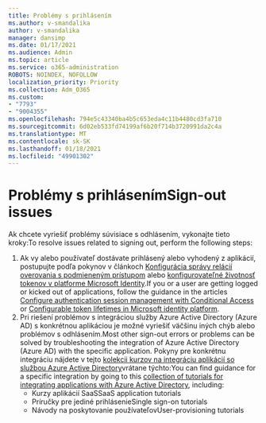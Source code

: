 ```yaml
---
title: Problémy s prihlásením
ms.author: v-smandalika
author: v-smandalika
manager: dansimp
ms.date: 01/17/2021
ms.audience: Admin
ms.topic: article
ms.service: o365-administration
ROBOTS: NOINDEX, NOFOLLOW
localization_priority: Priority
ms.collection: Adm_O365
ms.custom:
- "7793"
- "9004355"
ms.openlocfilehash: 794e5c43340ba4b5c653eda4c11b4480cd3fa710
ms.sourcegitcommit: 6d02eb533fd74199af6b20f714b3720991da2c4a
ms.translationtype: MT
ms.contentlocale: sk-SK
ms.lasthandoff: 01/18/2021
ms.locfileid: "49901302"
---
```

# <a name="sign-out-issues"></a><span data-ttu-id="a9a30-102">Problémy s prihlásením</span><span class="sxs-lookup"><span data-stu-id="a9a30-102">Sign-out issues</span></span>

<span data-ttu-id="a9a30-103">Ak chcete vyriešiť problémy súvisiace s odhlásením, vykonajte tieto kroky:</span><span class="sxs-lookup"><span data-stu-id="a9a30-103">To resolve issues related to signing out, perform the following steps:</span></span>

1. <span data-ttu-id="a9a30-104">Ak vy alebo používateľ dostávate prihlásený alebo vyhodený z aplikácií, postupujte podľa pokynov v článkoch [Konfigurácia správy relácií overovania s podmieneným prístupom](https://docs.microsoft.com/azure/active-directory/conditional-access/howto-conditional-access-session-lifetime) alebo [konfigurovateľné životnosť tokenov v platforme Microsoft Identity](https://docs.microsoft.com/azure/active-directory/develop/active-directory-configurable-token-lifetimes).</span><span class="sxs-lookup"><span data-stu-id="a9a30-104">If you or a user are getting logged or kicked out of applications, follow the guidance in the articles [Configure authentication session management with Conditional Access](https://docs.microsoft.com/azure/active-directory/conditional-access/howto-conditional-access-session-lifetime) or [Configurable token lifetimes in Microsoft identity platform](https://docs.microsoft.com/azure/active-directory/develop/active-directory-configurable-token-lifetimes).</span></span>
2. <span data-ttu-id="a9a30-105">Pri riešení problémov s integráciou služby Azure Active Directory (Azure AD) s konkrétnou aplikáciou je možné vyriešiť väčšinu iných chýb alebo problémov s odhlásením.</span><span class="sxs-lookup"><span data-stu-id="a9a30-105">Most other sign-out errors or problems can be solved by troubleshooting the integration of Azure Active Directory (Azure AD) with the specific application.</span></span> <span data-ttu-id="a9a30-106">Pokyny pre konkrétnu integráciu nájdete v tejto [kolekcii kurzov na integráciu aplikácií so službou Azure Active Directory](https://docs.microsoft.com/azure/active-directory/saas-apps/tutorial-list)vrátane týchto:</span><span class="sxs-lookup"><span data-stu-id="a9a30-106">You can find guidance for a specific integration by going to this [collection of tutorials for integrating applications with Azure Active Directory](https://docs.microsoft.com/azure/active-directory/saas-apps/tutorial-list), including:</span></span>
    - <span data-ttu-id="a9a30-107">Kurzy aplikácií SaaS</span><span class="sxs-lookup"><span data-stu-id="a9a30-107">SaaS application tutorials</span></span>
    - <span data-ttu-id="a9a30-108">Príručky pre jediné prihlásenie</span><span class="sxs-lookup"><span data-stu-id="a9a30-108">Single sign-on tutorials</span></span>
    - <span data-ttu-id="a9a30-109">Návody na poskytovanie používateľov</span><span class="sxs-lookup"><span data-stu-id="a9a30-109">User-provisioning tutorials</span></span>
